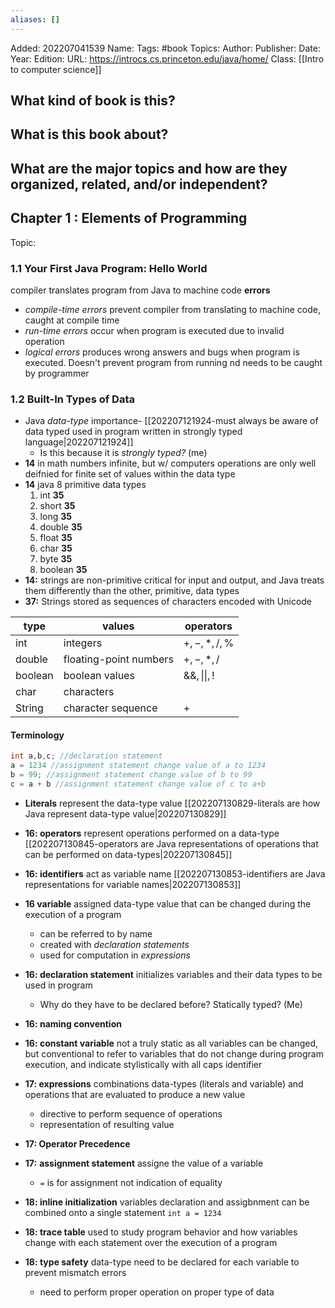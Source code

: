 ```yaml
---
aliases: []
---
```

Added: 202207041539
Name: 
Tags: #book
Topics: 
Author: 
Publisher: 
Date: 
Year: 
Edition:
URL: https://introcs.cs.princeton.edu/java/home/
Class: [[Intro to computer science]]


## What kind of book is this?

## What is this book about?

## What are the major topics and how are they organized, related, and/or independent?

## Chapter 1 : Elements of Programming
Topic:
### 1.1 Your First Java Program: Hello World
 compiler translates program from Java to machine code
**errors**
- *compile-time errors* prevent compiler from translating to machine code, caught at compile time
- *run-time errors* occur when program is executed due to invalid operation
- *logical errors* produces wrong answers and bugs when program is executed. Doesn't prevent program from running nd needs to be caught by programmer

### 1.2 Built-In Types of Data
- Java *data-type* importance- [[202207121924-must always be aware of data typed used in program written in strongly typed language|202207121924]]
	- Is this because it is *strongly typed?* (me)
- **14** in math numbers infinite, but w/ computers operations are only well deifnied for finite set of values within the data type
- **14** java 8 primitive data types
	1. int **35**
	2. short **35**
	3. long **35**
	4. double **35**
	5. float **35**
	6. char **35**
	7. byte **35**
	8. boolean **35**
- **14:** strings are non-primitive critical for input and output, and Java treats them differently than the other, primitive, data types
- **37:** Strings stored as sequences of characters encoded with Unicode

| type    | values                 | operators    |
| ------- | ---------------------- | ------------ |
| int     | integers               | $+,-,*,/,\%$ |
| double  | floating-point numbers | $+,-,*,/$    |
| boolean | boolean values         |   $\&\&, \|\|, !$           |
| char    | characters             |              |
| String  | character sequence     | +            |

#### Terminology
``` java
int a,b,c; //declaration statement
a = 1234 //assignment statement change value of a to 1234
b = 99; //assignment statement change value of b to 99
c = a + b //assignment statement change value of c to a+b
```
- **Literals** represent the data-type value [[202207130829-literals are how Java represent data-type value|202207130829]]
- **16: operators** represent operations performed on a data-type [[202207130845-operators are Java representations of operations that can be performed on data-types|202207130845]]
- **16: identifiers** act as variable name [[202207130853-identifiers are Java representations for variable names|202207130853]]

- **16 variable** assigned data-type value that can be changed during the execution of a program 
	- can be referred to by name
	- created with *declaration statements*
	- used for computation in *expressions*
- **16: declaration statement** initializes variables and their data types to be used in program
	- Why do they have to be declared before? Statically typed? (Me)
- **16: naming convention** 
- **16: constant variable** not a truly static as all variables can be changed, but conventional to refer to variables that do not change during program execution, and indicate stylistically with all caps identifier
- **17: expressions** combinations data-types  (literals and variable) and operations that are evaluated to produce a new value
	- directive to perform sequence of operations
	- representation of resulting value
- **17: Operator Precedence**
- **17:** **assignment statement** assigne the value of a variable
	- `=` is for assignment not indication of equality
- **18: inline initialization** variables declaration and assigbnment can be combined onto a single statement `int a = 1234`
- **18: trace table** used to study program behavior and how variables change with each statement over the execution of a program
- **18: type safety** data-type need to be declared for each variable to prevent mismatch errors 
	- need to perform proper operation on proper type of data